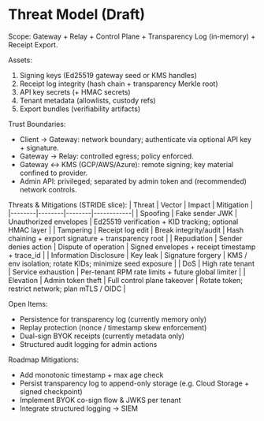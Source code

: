 ﻿# Threat Model (Draft)

Scope: Gateway + Relay + Control Plane + Transparency Log (in‑memory) + Receipt Export.

Assets:
1. Signing keys (Ed25519 gateway seed or KMS handles)
2. Receipt log integrity (hash chain + transparency Merkle root)
3. API key secrets (+ HMAC secrets)
4. Tenant metadata (allowlists, custody refs)
5. Export bundles (verifiability artifacts)

Trust Boundaries:
* Client → Gateway: network boundary; authenticate via optional API key + signature.
* Gateway → Relay: controlled egress; policy enforced.
* Gateway ↔ KMS (GCP/AWS/Azure): remote signing; key material confined to provider.
* Admin API: privileged; separated by admin token and (recommended) network controls.

Threats & Mitigations (STRIDE slice):
| Threat | Vector | Impact | Mitigation |
|--------|--------|--------|------------|
| Spoofing | Fake sender JWK | Unauthorized envelopes | Ed25519 verification + KID tracking; optional HMAC layer |
| Tampering | Receipt log edit | Break integrity/audit | Hash chaining + export signature + transparency root |
| Repudiation | Sender denies action | Dispute of operation | Signed envelopes + receipt timestamp + trace_id |
| Information Disclosure | Key leak | Signature forgery | KMS / env isolation; rotate KIDs; minimize seed exposure |
| DoS | High rate tenant | Service exhaustion | Per-tenant RPM rate limits + future global limiter |
| Elevation | Admin token theft | Full control plane takeover | Rotate token; restrict network; plan mTLS / OIDC |

Open Items:
* Persistence for transparency log (currently memory only)
* Replay protection (nonce / timestamp skew enforcement)
* Dual-sign BYOK receipts (currently metadata only)
* Structured audit logging for admin actions

Roadmap Mitigations:
* Add monotonic timestamp + max age check
* Persist transparency log to append-only storage (e.g. Cloud Storage + signed checkpoint)
* Implement BYOK co-sign flow & JWKS per tenant
* Integrate structured logging → SIEM
